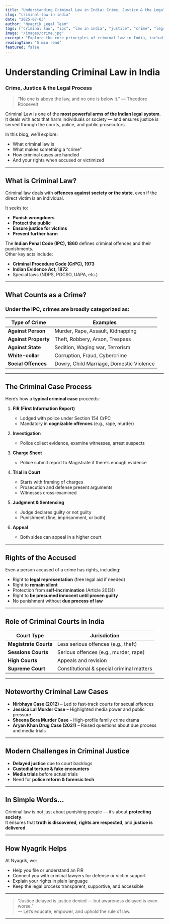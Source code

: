 ```yaml
---
title: "Understanding Criminal Law in India: Crime, Justice & the Legal Process"
slug: "criminal-law-in-india"
date: "2025-07-03"
author: "Nyagrik Legal Team"
tags: ["criminal law", "ipc", "law in india", "justice", "crime", "legal system"]
image: "/images/crime.jpg"
excerpt: "Explore the core principles of criminal law in India, including how crimes are defined, investigated, and prosecuted under the Indian Penal Code (IPC)."
readingTime: "5 min read"
featured: false
---
```


# Understanding Criminal Law in India  
### Crime, Justice & the Legal Process

> “No one is above the law, and no one is below it.” — Theodore Roosevelt

Criminal Law is one of the **most powerful arms of the Indian legal system**. It deals with acts that harm individuals or society — and ensures justice is served through the courts, police, and public prosecutors.

In this blog, we’ll explore:
- What criminal law is
- What makes something a “crime”
- How criminal cases are handled
- And your rights when accused or victimized

---

## What is Criminal Law?

Criminal law deals with **offences against society or the state**, even if the direct victim is an individual.

It seeks to:
- **Punish wrongdoers**
- **Protect the public**
- **Ensure justice for victims**
- **Prevent further harm**

The **Indian Penal Code (IPC), 1860** defines criminal offences and their punishments.  
Other key acts include:
- **Criminal Procedure Code (CrPC), 1973**
- **Indian Evidence Act, 1872**
- Special laws (NDPS, POCSO, UAPA, etc.)

---

##  What Counts as a Crime?

### Under the IPC, crimes are broadly categorized as:

| Type of Crime       | Examples |
|---------------------|----------|
| **Against Person**  | Murder, Rape, Assault, Kidnapping |
| **Against Property**| Theft, Robbery, Arson, Trespass |
| **Against State**   | Sedition, Waging war, Terrorism |
| **White-collar**    | Corruption, Fraud, Cybercrime |
| **Social Offences** | Dowry, Child Marriage, Domestic Violence |

---

##  The Criminal Case Process

Here’s how a **typical criminal case** proceeds:

1. **FIR (First Information Report)**  
   - Lodged with police under Section 154 CrPC  
   - Mandatory in **cognizable offences** (e.g., rape, murder)

2. **Investigation**  
   - Police collect evidence, examine witnesses, arrest suspects

3. **Charge Sheet**  
   - Police submit report to Magistrate if there’s enough evidence

4. **Trial in Court**  
   - Starts with framing of charges  
   - Prosecution and defense present arguments  
   - Witnesses cross-examined

5. **Judgment & Sentencing**  
   - Judge declares guilty or not guilty  
   - Punishment (fine, imprisonment, or both)

6. **Appeal**  
   - Both sides can appeal in a higher court

---

## Rights of the Accused

Even a person accused of a crime has rights, including:

- Right to **legal representation** (free legal aid if needed)
- Right to **remain silent**
- Protection from **self-incrimination** (Article 20(3))
- Right to **be presumed innocent until proven guilty**
- No punishment without **due process of law**

---

##  Role of Criminal Courts in India

| Court Type           | Jurisdiction |
|----------------------|--------------|
| **Magistrate Courts**| Less serious offences (e.g., theft) |
| **Sessions Courts**  | Serious offences (e.g., murder, rape) |
| **High Courts**      | Appeals and revision |
| **Supreme Court**    | Constitutional & special criminal matters |

---

##  Noteworthy Criminal Law Cases

- **Nirbhaya Case (2012)** – Led to fast-track courts for sexual offences
- **Jessica Lal Murder Case** – Highlighted media power and public pressure
- **Sheena Bora Murder Case** – High-profile family crime drama
- **Aryan Khan Drug Case (2021)** – Raised questions about due process and media trials

---

##  Modern Challenges in Criminal Justice

- **Delayed justice** due to court backlogs
- **Custodial torture & fake encounters**
- **Media trials** before actual trials
- Need for **police reform & forensic tech**

---

##  In Simple Words...

Criminal law is not just about punishing people — it’s about **protecting society**.  
It ensures that **truth is discovered**, **rights are respected**, and **justice is delivered**.

---

## How Nyagrik Helps

At Nyagrik, we:
- Help you file or understand an FIR
- Connect you with criminal lawyers for defense or victim support
- Explain your rights in plain language
- Keep the legal process transparent, supportive, and accessible

---

> “Justice delayed is justice denied — but awareness delayed is even worse.”  
> — Let’s educate, empower, and uphold the rule of law.

---

